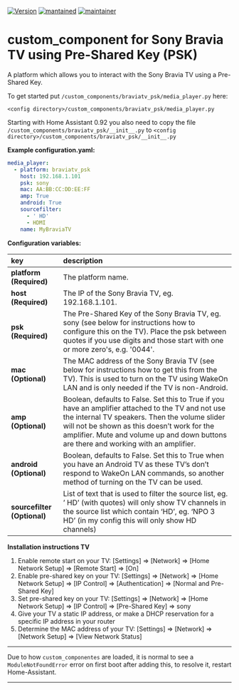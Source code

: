 [![Version](https://img.shields.io/badge/version-0.2.6-green.svg?style=for-the-badge)](#) [![mantained](https://img.shields.io/maintenance/yes/2019.svg?style=for-the-badge)](#) [![maintainer](https://img.shields.io/badge/maintainer-%20%40gerard33-blue.svg?style=for-the-badge)](#)

# custom_component for Sony Bravia TV using Pre-Shared Key (PSK)
A platform which allows you to interact with the Sony Bravia TV using a Pre-Shared Key.

To get started put `/custom_components/braviatv_psk/media_player.py` here:

`<config directory>/custom_components/braviatv_psk/media_player.py`  

Starting with Home Assistant 0.92 you also need to copy the file `/custom_components/braviatv_psk/__init__.py` to `<config directory>/custom_components/braviatv_psk/__init__.py`

**Example configuration.yaml:**

```yaml
media_player:
  - platform: braviatv_psk
    host: 192.168.1.101
    psk: sony
    mac: AA:BB:CC:DD:EE:FF
    amp: True
    android: True
    sourcefilter:
      - ' HD'
      - HDMI
    name: MyBraviaTV
```

**Configuration variables:**  
  
key | description  
:--- | :---  
**platform (Required)** | The platform name.
**host (Required)** | The IP of the Sony Bravia TV, eg. 192.168.1.101.
**psk (Required)** | The Pre-Shared Key of the Sony Bravia TV, eg. sony (see below for instructions how to configure this on the TV). Place the psk between quotes if you use digits and those start with one or more zero's, e.g. '0044'.
**mac  (Optional)** | The MAC address of the Sony Bravia TV (see below for instructions how to get this from the TV). This is used to turn on the TV using WakeOn LAN and is only needed if the TV is non-Android.
**amp (Optional)** | Boolean, defaults to False. Set this to True if you have an amplifier attached to the TV and not use the internal TV speakers. Then the volume slider will not be shown as this doesn’t work for the amplifier. Mute and volume up and down buttons are there and working with an amplifier.
**android (Optional)** | Boolean, defaults to False. Set this to True when you have an Android TV as these TV’s don’t respond to WakeOn LAN commands, so another method of turning on the TV can be used.
**sourcefilter (Optional)** | List of text that is used to filter the source list, eg. ’ HD’ (with quotes) will only show TV channels in the source list which contain ‘HD’, eg. ‘NPO 3 HD’ (in my config this will only show HD channels)

**Installation instructions TV**
1. Enable remote start on your TV: [Settings] => [Network] => [Home Network Setup] => [Remote Start] => [On]
2. Enable pre-shared key on your TV: [Settings] => [Network] => [Home Network Setup] => [IP Control] => [Authentication] => [Normal and Pre-Shared Key]
3. Set pre-shared key on your TV: [Settings] => [Network] => [Home Network Setup] => [IP Control] => [Pre-Shared Key] => sony
4. Give your TV a static IP address, or make a DHCP reservation for a specific IP address in your router
5. Determine the MAC address of your TV: [Settings] => [Network] => [Network Setup] => [View Network Status]
  
***
Due to how `custom_componentes` are loaded, it is normal to see a `ModuleNotFoundError` error on first boot after adding this, to resolve it, restart Home-Assistant.

***
